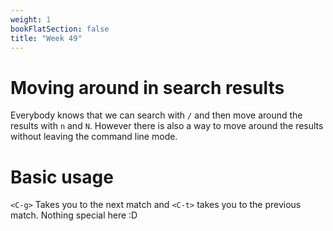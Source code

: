 ```yaml
---
weight: 1
bookFlatSection: false
title: "Week 49"
---
```


# Moving around in search results
Everybody knows that we can search with `/` and then move around the results with `n` and `N`.
However there is also a way to move around the results without leaving the command line mode.

# Basic usage
`<C-g>` Takes you to the next match and `<C-t>` takes you to the previous match.
Nothing special here :D
